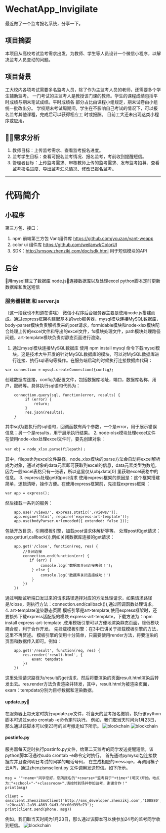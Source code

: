# WechatApp_Invigilate
最近做了一个监考报名系统，分享一下。
## 项目摘要
本项目从高校考试监考需求出发，为教师、学生等人员设计一个微信小程序，以解决监考人员变动的问题。
## 项目背景
   工大校内各项考试需要多名监考人员，除了作为主监考人员的老师，还需要多个学生辅助监考。
   一门考试的主监考人是教授该门课的教师。学生的课程成绩包括平时成绩与期末笔试成绩。平时成绩各
部分占比由课程小组规定，期末试卷由小组统一批改出分。
	 学校期末考试周期间，学生在不影响自己考试的情况下，可以报名监考其他课程，完成后可以获得相应工
时或报酬。
   目前工大还未出现这类小程序或应用。
## 需求分析
1.	教师目标：上传监考需求、查看监考报名进度。
2.	监考学生目标：查看可报名监考情况、报名监考，考前收到提醒短信。
3. 管理者目标：上传监考需求、审核教师上传的监考需求、发布监考招募、查看监考报名进度、导出监考汇总情况、修改已报名监考。

--------
# 代码简介

## 小程序
第三方包、接口：
1.	npm 前端第三方包 Vant组件库  https://github.com/youzan/vant-weapp
2.	color ui 组件库 https://github.com/weilanwl/ColorUI
3.	SDK：http://smsow.zhenzikj.com/doc/sdk.html 用于短信模块的API
## 后台
用mysql建立了数据库 node.js连接数据库以及处理excel python脚本定时更新数据库和发送短信
### 服务器搭建 和 server.js
（这一段我也不知道在讲啥）
微信小程序后台服务器主要是使用node.js搭建而成。通过express框架构建起基本的web服务器，mysql模块连接MySQL数据库，body-parser模块负责解析发来的post请求，formidable模块和node-xlsx模块配合处理上传的excel文件和导出的excel文件，fs模块处理文件，path模块处理路径问题，art-template模块负责对静态页面进行渲染。
1.	通过mysql模块连接MySQL数据库
使用 npm install mysql 命令下载mysql模块。这是技术大牛开发的针对MySQL数据库的模块，可以对MySQL数据库进行连接、执行sql语句等操作。在服务端启动的时候执行连接数据库代码：
```
var connection = mysql.createConnection({config};
```
创建数据库连接，config为配置文件，包括数据库地址，端口，数据库名称，用户，密码等。具体执行sql语句代码为：
```
	connection.query(sql, function(error, results) {
	     if (error) {
	         return;
	     }
	     res.json(results);
	}

```
其中sql为要执行的sql语句，回调函数有两个参数，一个是error，用于展示错误信息；另一个是results，用于展示执行结果。
2.	node-xlsx模块处理excel文件
在使用node-xlsx处理excel文件时，要先创建对象：
```
var obj = node_xlsx.parse(filepath)；
```
其中，filepath为excel文件路径，node_xlsx模块的parse方法会自动将excel解析成为对象，通过对象的data元素即可获取到excel的信息，data元素类型为数组，因为一般excel表格只有一张表，所以这里仅从obj.data[0] 里获取excel表格中的信息。
3.	express处理get和post请求
使用express框架的原因是：这个框架搭建简单，逻辑清晰，操作方便。在使用express框架前，先挂载express框架 ：
```
var app = express();
```
然后挂载一系列的服务：
```
	app.use('/views/', express.static('./views/'));
	app.engine('html', require('express-art-template'));
	app.use(bodyParser.urlencoded({ extended: false }));
```
包括开放目录，引用模板引擎，加载post请求体解析等等。
	处理post和get请求：app.get(url,callback()),例如关闭数据库连接的get请求：
```
	app.get('/close', function(req, res) {
		//关闭连接
	    connection.end(function(err) {
	       if (err) {
	            console.log('数据库关闭连接失败！');
	        } else {
	            console.log('数据库关闭连接成功！')
	        }
	    })
	})

```
通过判断监听端口发过来的请求路径选择对应的方法处理请求，如果请求路径是/close，则执行方法：connection.end(callback()),通过回调函数处理请求。
4.	art-template渲染静态页面
模板引擎是art-template,使用express框架时，还要额外下载express适配版的模块 express-art-template，下载方法为：npm install express-art-template ,使用模板引擎可以方便地渲染静态页面，降低模块耦合度，利于合作开发。
先挂载模板引擎：在3中已讲关于挂载模板引擎的方法，这里不再赘述。
模板引擎的使用十分简单，只需要使用render方法，将要渲染的页面和数据传入即可。例如：
```
	app.get('/result', function(req, res) {
	    res.render('result.html', {
	        exam: tempdata
	    })
	})

```
这里处理请求路径为/result的get请求，然后将要渲染的页面result.html渲染后转发出去。res.render方法负责渲染并转发，其中，result.html为被渲染页面，exam：tempdata分别为目标数据和渲染数据。

#### update.py
在服务器上每天定时执行update.py文件，将当天的监考报名撤销，执行该python脚本可通过sudo crontab -e命令定时执行。
例如，我们取当天时间为1月23日，那么通过该脚本可以使23号的监考撤走如下所示。
![blockchain](https://github.com/Forrest554/WechatApp_Invigilate/blob/master/image_show/update_p.png?raw=true)
![blockchain](https://github.com/Forrest554/WechatApp_Invigilate/blob/master/image_show/update.png?raw=true)
#### postinfo.py
服务器每天定时执行postinfo.py文件，给第二天监考的同学发送提醒短信，该python脚本可通过sudo crontab -e命令定时执行。
首先通过pymysql包连接数据库并且查询明日考试的同学的电话号码，
在生成相应的message，再调用榛子云API，通过zhenzismsclient.py 文件调用发送短信。如下所示。

```
msg = ""+name+"同学您好，您所报名的"+course+"监考将于"+time+"(明天)开始，地点为:"+school+"-"+classroom+",请按时到场并参加监考，谢谢合作！"
print(msg)

client = smsclient.ZhenziSmsClient('http://sms_developer.zhenzikj.com','100880', 'c20ca481-2a39-4863-94d3-0fc00d395e79');
print(client.send(phone, msg))
```
例如，我们取当天时间为1月23日，那么通过该脚本可以使参加24号的监考同学收到短信。
![blockchain](https://github.com/Forrest554/WechatApp_Invigilate/blob/master/image_show/info.png?raw=true)
